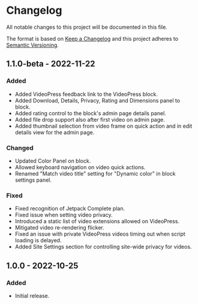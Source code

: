 # Changelog

All notable changes to this project will be documented in this file.

The format is based on [Keep a Changelog](https://keepachangelog.com/en/1.0.0/)
and this project adheres to [Semantic Versioning](https://semver.org/spec/v2.0.0.html).

## 1.1.0-beta - 2022-11-22

### Added
- Added VideoPress feedback link to the VideoPress block.
- Added Download, Details, Privacy, Rating and Dimensions panel to block.
- Added rating control to the block's admin page details panel.
- Added file drop support also after first video on admin page.
- Added thumbnail selection from video frame on quick action and in edit details view for the admin page.

### Changed

- Updated Color Panel on block.
- Allowed keyboard navigation on video quick actions.
- Renamed "Match video title" setting for "Dynamic color" in block settings panel.

### Fixed

- Fixed recognition of Jetpack Complete plan.
- Fixed issue when setting video privacy.
- Introduced a static list of video extensions allowed on VideoPress.
- Mitigated video re-rendering flicker.
- Fixed an issue with private VideoPress videos timing out when script loading is delayed.
- Added Site Settings section for controlling site-wide privacy for videos.

## 1.0.0 - 2022-10-25

### Added
- Initial release.

